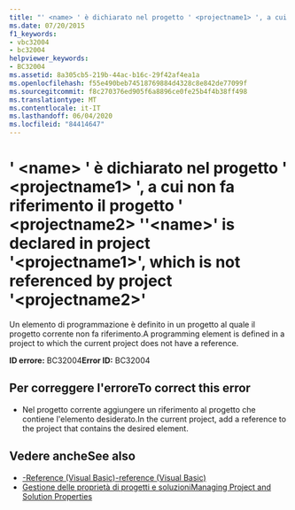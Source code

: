 ```yaml
---
title: "' <name> ' è dichiarato nel progetto ' <projectname1> ', a cui non fa riferimento il progetto ' <projectname2> '"
ms.date: 07/20/2015
f1_keywords:
- vbc32004
- bc32004
helpviewer_keywords:
- BC32004
ms.assetid: 8a305cb5-219b-44ac-b16c-29f42af4ea1a
ms.openlocfilehash: f55e490beb74518769884d4328c8e842de77099f
ms.sourcegitcommit: f8c270376ed905f6a8896ce0fe25b4f4b38ff498
ms.translationtype: MT
ms.contentlocale: it-IT
ms.lasthandoff: 06/04/2020
ms.locfileid: "84414647"
---
```

# <a name="name-is-declared-in-project-projectname1-which-is-not-referenced-by-project-projectname2"></a><span data-ttu-id="fca13-102">' \<name> ' è dichiarato nel progetto ' \<projectname1> ', a cui non fa riferimento il progetto ' \<projectname2> '</span><span class="sxs-lookup"><span data-stu-id="fca13-102">'\<name>' is declared in project '\<projectname1>', which is not referenced by project '\<projectname2>'</span></span>
<span data-ttu-id="fca13-103">Un elemento di programmazione è definito in un progetto al quale il progetto corrente non fa riferimento.</span><span class="sxs-lookup"><span data-stu-id="fca13-103">A programming element is defined in a project to which the current project does not have a reference.</span></span>  
  
 <span data-ttu-id="fca13-104">**ID errore:** BC32004</span><span class="sxs-lookup"><span data-stu-id="fca13-104">**Error ID:** BC32004</span></span>  
  
## <a name="to-correct-this-error"></a><span data-ttu-id="fca13-105">Per correggere l'errore</span><span class="sxs-lookup"><span data-stu-id="fca13-105">To correct this error</span></span>  
  
- <span data-ttu-id="fca13-106">Nel progetto corrente aggiungere un riferimento al progetto che contiene l'elemento desiderato.</span><span class="sxs-lookup"><span data-stu-id="fca13-106">In the current project, add a reference to the project that contains the desired element.</span></span>  
  
## <a name="see-also"></a><span data-ttu-id="fca13-107">Vedere anche</span><span class="sxs-lookup"><span data-stu-id="fca13-107">See also</span></span>

- [<span data-ttu-id="fca13-108">-Reference (Visual Basic)</span><span class="sxs-lookup"><span data-stu-id="fca13-108">-reference (Visual Basic)</span></span>](../reference/command-line-compiler/reference.md)
- [<span data-ttu-id="fca13-109">Gestione delle proprietà di progetti e soluzioni</span><span class="sxs-lookup"><span data-stu-id="fca13-109">Managing Project and Solution Properties</span></span>](/visualstudio/ide/managing-project-and-solution-properties)
